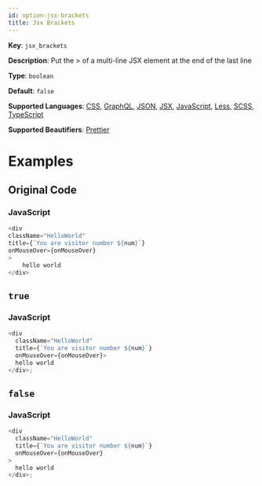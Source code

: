 ```yaml
---
id: option-jsx-brackets
title: Jsx Brackets
---
```

**Key**: `jsx_brackets`

**Description**: Put the > of a multi-line JSX element at the end of the last line

**Type**: `boolean`

**Default**: `false`

**Supported Languages**: [CSS](/docs/language-css.html), [GraphQL](/docs/language-graphql.html), [JSON](/docs/language-json.html), [JSX](/docs/language-jsx.html), [JavaScript](/docs/language-javascript.html), [Less](/docs/language-less.html), [SCSS](/docs/language-scss.html), [TypeScript](/docs/language-typescript.html)

**Supported Beautifiers**: [Prettier](/docs/beautifier-prettier.html)

# Examples
## Original Code
### JavaScript
```JavaScript
<div
className="HelloWorld"
title={`You are visitor number ${num}`}
onMouseOver={onMouseOver}
>
    hello world
</div>
```
## `true`
### JavaScript
```JavaScript
<div
  className="HelloWorld"
  title={`You are visitor number ${num}`}
  onMouseOver={onMouseOver}>
  hello world
</div>;

```
## `false`
### JavaScript
```JavaScript
<div
  className="HelloWorld"
  title={`You are visitor number ${num}`}
  onMouseOver={onMouseOver}
>
  hello world
</div>;

```
